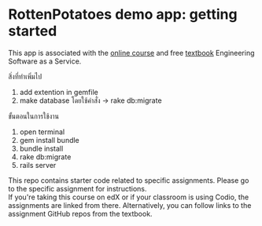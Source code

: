 # RottenPotatoes demo app: getting started

This app is associated with the [online
course](http://www.saas-class.org) and free
[textbook](http://www.saasbook.info) Engineering Software as a Service.

สิ่งที่ทำเพิ่มไป
1. add extention in gemfile 
2. make database โดยใช้คำสั่ง -> rake db:migrate
   
ขั้นตอนในการใช้งาน
1. open terminal
2. gem install bundle
3. bundle install
4. rake db:migrate
5. rails server

This repo contains starter code related to specific assignments.
Please go to the specific assignment for instructions.  
If you're taking this course on edX or if your classroom is using
Codio, the assignments are linked from there.  Alternatively, you can
follow links to the assignment GitHub repos from the textbook.

